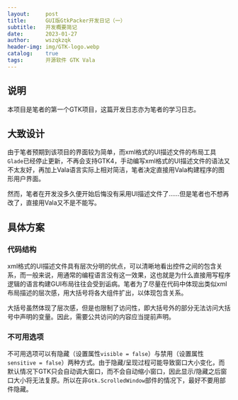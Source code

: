 ```yaml
---
layout:     post
title:      GUI版GtkPacker开发日记（一）
subtitle:   开发概要简记
date:       2023-01-27
author:     wszqkzqk
header-img: img/GTK-logo.webp
catalog:    true
tags:       开源软件 GTK Vala
---
```


## 说明

本项目是笔者的第一个GTK项目，这篇开发日志亦为笔者的学习日志。

## 大致设计

由于笔者预期到该项目的界面较为简单，而xml格式的UI描述文件的布局工具`Glade`已经停止更新，不再会支持GTK4，手动编写xml格式的UI描述文件的语法又不太友好，再加上Vala语言实际上相对简洁，笔者决定直接用Vala构建程序的图形用户界面。

然而，笔者在开发没多久便开始后悔没有采用UI描述文件了……但是笔者也不想再改了，直接用Vala又不是不能写。

## 具体方案

### 代码结构

xml格式的UI描述文件具有层次分明的优点，可以清晰地看出控件之间的包含关系，而一般来说，用通常的编程语言没有这一效果，这也就是为什么直接用写程序逻辑的语言构建GUI布局往往会受到诟病。笔者为了尽量在代码中体现出类似xml布局描述的层次感，用大括号将各大组件扩出，以体现包含关系。

大括号虽然体现了层次感，但是也限制了访问性，即大括号外的部分无法访问大括号中声明的变量。因此，需要公共访问的内容应当提前声明。

### 不可用选项

不可用选项可以有隐藏（设置属性`visible = false`）与禁用（设置属性`sensitive = false`）两种方式。由于隐藏/呈现过程可能导致窗口大小变化，而默认情况下GTK只会自动调大窗口，而不会自动缩小窗口，因此显示/隐藏之后窗口大小将无法复原。所以在非`Gtk.ScrolledWindow`部件的情况下，最好不要用部件隐藏。

